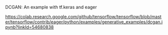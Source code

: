 DCGAN: An example with tf.keras and eager

https://colab.research.google.com/github/tensorflow/tensorflow/blob/master/tensorflow/contrib/eager/python/examples/generative_examples/dcgan.ipynb?linkId=54680838